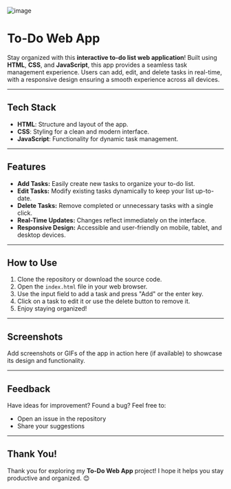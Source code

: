 ![image](https://github.com/user-attachments/assets/22840cf5-31c7-4e65-810e-773b19a79882)
# To-Do Web App  

Stay organized with this **interactive to-do list web application**! Built using **HTML**, **CSS**, and **JavaScript**, this app provides a seamless task management experience. Users can add, edit, and delete tasks in real-time, with a responsive design ensuring a smooth experience across all devices.  

---

## Tech Stack  

- **HTML**: Structure and layout of the app.  
- **CSS**: Styling for a clean and modern interface.  
- **JavaScript**: Functionality for dynamic task management.  

---

## Features  

- **Add Tasks:** Easily create new tasks to organize your to-do list.  
- **Edit Tasks:** Modify existing tasks dynamically to keep your list up-to-date.  
- **Delete Tasks:** Remove completed or unnecessary tasks with a single click.  
- **Real-Time Updates:** Changes reflect immediately on the interface.  
- **Responsive Design:** Accessible and user-friendly on mobile, tablet, and desktop devices.  

---

## How to Use  

1. Clone the repository or download the source code.  
2. Open the `index.html` file in your web browser.  
3. Use the input field to add a task and press "Add" or the enter key.  
4. Click on a task to edit it or use the delete button to remove it.  
5. Enjoy staying organized!  

---

## Screenshots  

Add screenshots or GIFs of the app in action here (if available) to showcase its design and functionality.  

---

## Feedback  

Have ideas for improvement? Found a bug? Feel free to:  
- Open an issue in the repository  
- Share your suggestions  

---

## Thank You!  

Thank you for exploring my **To-Do Web App** project! I hope it helps you stay productive and organized. 😊  
